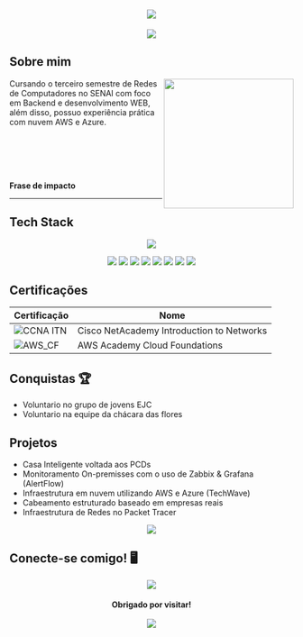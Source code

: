 <h1 align="center">
  <img src="https://capsule-render.vercel.app/api?type=waving&height=250&text=Luana%20Alves👩🏻‍💻&fontColor=FFFFFF&fontAlign=50&fontAlignY=46&animation=fadeIn">
</h1>

<p align="center">
  <img src="https://readme-typing-svg.herokuapp.com?font=PT+Serif&weight=600&size=25&duration=2500&pause=5000&color=8A5CFFFC&background=FFFFFF00&center=true&vCenter=true&width=435&lines=SysAdmin+%7C+Network+Analyst">
</p>

## Sobre mim

<img align="right" height="230" src="https://i.pinimg.com/originals/75/87/df/7587df77ef521cf98057d0028ee983f1.gif">

Cursando o terceiro semestre de Redes de Computadores no SENAI com foco em Backend e desenvolvimento WEB, além disso, possuo experiência prática com nuvem AWS e Azure.


<br><br><br><br>

**Frase de impacto**


---

## Tech Stack

<p align="center">
  <img src="https://skillicons.dev/icons?i=azure,github,git,html,windows,vscode,notion,linux,linkedin,gmail,debian,aws">
</p>
<p align="center">
  <img src="https://img.shields.io/badge/ChatGPT-74aa9c?logo=openai&logoColor=white">
  <img src="https://img.shields.io/badge/Safari-006CFF?logo=safari&logoColor=fff">
  <img src="https://img.shields.io/badge/Google%20Chrome-4285F4?logo=GoogleChrome&logoColor=white">
  <img src="https://img.shields.io/badge/Google%20Drive-4285F4?logo=googledrive&logoColor=fff">
  <img src="https://img.shields.io/badge/Trello-0052CC?logo=trello&logoColor=fff">
  <img src="https://img.shields.io/badge/MariaDB-003545?logo=mariadb&logoColor=white">
  <img src="https://img.shields.io/badge/Google%20Gemini-886FBF?logo=googlegemini&logoColor=fff">
  <img src="https://img.shields.io/badge/Canva-%2300C4CC.svg?&logo=Canva&logoColor=white">
</p>


## Certificações

 | Certificação | Nome |
 | --- | --- | 
 | ![CCNA ITN](https://img.shields.io/badge/CISCO_Introduction_To_Networks-t?style=flat&logo=cisco&color=black) | Cisco NetAcademy Introduction to Networks |
 | ![AWS_CF](https://img.shields.io/badge/_-AWS_Academy_Cloud_Foundations-t?style=flat&logo=amazonwebservices&logoColor=yellow&labelColor=black&color=gray) | AWS Academy Cloud Foundations |


## Conquistas 🏆
- Voluntario no grupo de jovens EJC
- Voluntario na equipe da chácara das flores


## Projetos
- Casa Inteligente voltada aos PCDs
- Monitoramento On-premisses com o uso de Zabbix & Grafana (AlertFlow)
- Infraestrutura em nuvem utilizando AWS e Azure (TechWave)
- Cabeamento estruturado baseado em empresas reais
- Infraestrutura de Redes no Packet Tracer


<p align="center">
  <img src="https://github-readme-streak-stats.herokuapp.com?user=LuuhAlves&theme=modern-lilac2&hide_border=true&short_numbers=true">
</p>


## Conecte-se comigo! 🖥

<p align="center">
  <a href ="https://www.linkedin.com/in/luanaasilvaa/"><img src="https://custom-icon-badges.demolab.com/badge/LinkedIn-0A66C2?logo=linkedin-white&logoColor=fff"></a>
</p>


<h4 align="center">
  Obrigado por visitar!
  <br>
  <br>
  <div>
   <img src="https://komarev.com/ghpvc/?username=LuuhAlves">
  </div>
</h4>
